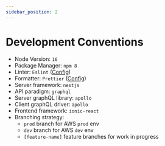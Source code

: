 ```yaml
---
sidebar_position: 2
---
```


# Development Conventions

- Node Version: `16`
- Package Manager: `npm 8`
- Linter: `Eslint` ([Config](./config/eslint_config.md))
- Formatter: `Prettier` ([Config](./config/prettier_config.md))
- Server framework: `nestjs`
- API paradigm: `graphql`
- Server graphQL library: `apollo`
- Client graphQL driver: `apollo`
- Frontend framework: `ionic-react`
- Branching strategy:
  - `prod` branch for AWS `prod` env
  - `dev` branch for AWS `dev` env
  - `[feature-name]` feature branches for work in progress

